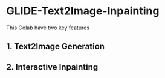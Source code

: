 # GLIDE-Text2Image-Inpainting
This Colab have two key features 
## 1. Text2Image Generation
## 2. Interactive Inpainting
